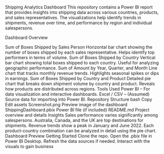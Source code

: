 Shipping Analytics Dashboard This repository contains a Power BI report that provides insights into shipping data across various countries, products, and sales representatives. The visualizations help identify trends in shipments, revenue over time, and performance by region and individual salespersons.

Dashboard Overview

Sum of Boxes Shipped by Sales Person Horizontal bar chart showing the number of boxes shipped by each sales representative. Helps identify top performers in terms of volume.
Sum of Boxes Shipped by Country Vertical bar chart showing total boxes shipped to each country. Useful for analyzing geographic performance.
Sum of Amount by Year, Quarter, and Month Line chart that tracks monthly revenue trends. Highlights seasonal spikes or dips in earnings.
Sum of Boxes Shipped by Country and Product Detailed pie chart that breaks down shipment volume by country and product. Reveals how products are distributed across regions.
Tools Used Power BI – For data visualization and interactive dashboards. Excel / CSV – (Assumed) Source data for importing into Power BI. Repository Structure bash Copy Edit assets Screenshot.png
Preview image of the dashboard ShippingDashboard.pbix Power BI file (if included) README.md
Project overview and details Insights Sales performance varies significantly among salespersons. Australia, Canada, and the UK are top destinations for shipments. Revenue trends show a peak in January and June 2022. Each product-country combination can be analyzed in detail using the pie chart. Dashboard Preview Getting Started Clone the repo. Open the .pbix file in Power BI Desktop. Refresh the data sources if needed. Interact with the visuals to gain business
